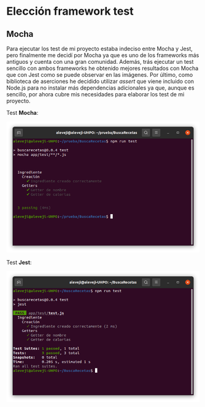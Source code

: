 # Elección framework test
## Mocha
Para ejecutar los test de mi proyecto estaba indeciso entre Mocha y Jest, pero finalmente me decidí
por Mocha ya que es uno de los frameworks más antiguos y cuenta con una gran comunidad. Además, trás
ejecutar un test sencillo con ambos frameworks he obtenido mejores resultados con Mocha que con Jest
como se puede observar en las imágenes. Por último, como biblioteca de aserciones he decidido
utilizar _assert_ que viene incluido con Node.js para no instalar más dependencias adicionales ya que,
aunque es sencillo, por ahora cubre mis necesidades para elaborar los test de mi proyecto.

Test **Mocha**:

![Mocha test](img/mocha_test.png)

Test **Jest**:

![Jest test](img/jest_test.png)
